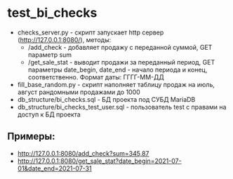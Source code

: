 # test_bi_checks

* checks_server.py - скрипт запускает http сервер (http://127.0.0.1:8080/), методы:
  * /add_check - добавляет продажу с переданной суммой, GET параметр sum
  * /get_sale_stat - выводит продажи за переданный период, GET параметры date_begin, date_end - начало периода и конец, соответственно. Формат даты: ГГГГ-ММ-ДД
* fill_base_random.py - скрипт наполняет таблицу продаж на июль, август рандомными продажами до 1000
* db_structure/bi_checks.sql - БД проекта под СУБД MariaDB
* db_structure/bi_checks_test_user.sql - пользователь test с правами на доступ к БД проекта

## Примеры: 
* http://127.0.0.1:8080/add_check?sum=345,87
* http://127.0.0.1:8080/get_sale_stat?date_begin=2021-07-01&date_end=2021-07-31
